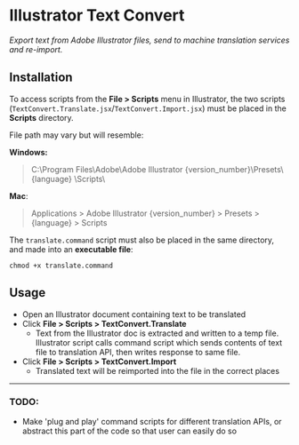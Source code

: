 # Illustrator Text Convert
*Export text from Adobe Illustrator files, send to machine translation services and re-import.*

## Installation

To access scripts from the **File > Scripts** menu in Illustrator, the two scripts (`TextConvert.Translate.jsx`/`TextConvert.Import.jsx`) must be placed in the **Scripts** directory.

File path may vary but will resemble:

**Windows:**

> C:\Program Files\Adobe\Adobe Illustrator {version_number}\Presets\ {language} \Scripts\

**Mac**:

> Applications > Adobe Illustrator {version_number} > Presets > {language} > Scripts

The `translate.command` script must also be placed in the same directory, and made into an **executable file**:

`chmod +x translate.command`

## Usage
* Open an Illustrator document containing text to be translated
* Click **File > Scripts > TextConvert.Translate**
    * Text from the Illustrator doc is extracted and written to a temp file. Illustrator script calls command script which sends contents of text file to translation API, then writes response to same file.
* Click **File > Scripts > TextConvert.Import**
    * Translated text will be reimported into the file in the correct places

---

### TODO:
* Make 'plug and play' command scripts for different translation APIs, or abstract this part of the code so that user can easily do so